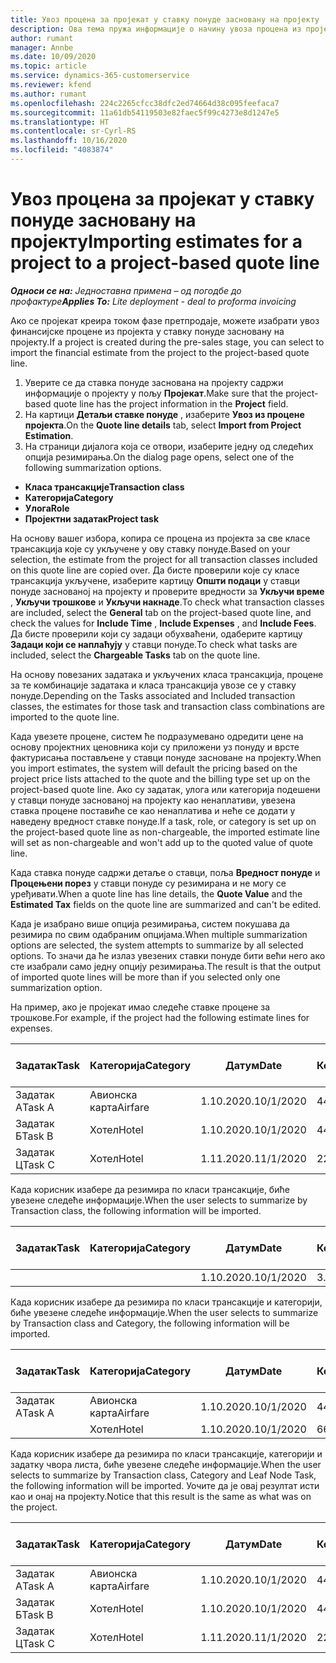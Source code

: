 ```yaml
---
title: Увоз процена за пројекат у ставку понуде засновану на пројекту
description: Ова тема пружа информације о начину увоза процена из пројекта у ставку понуде.
author: rumant
manager: Annbe
ms.date: 10/09/2020
ms.topic: article
ms.service: dynamics-365-customerservice
ms.reviewer: kfend
ms.author: rumant
ms.openlocfilehash: 224c2265cfcc38dfc2ed74664d38c095feefaca7
ms.sourcegitcommit: 11a61db54119503e82faec5f99c4273e8d1247e5
ms.translationtype: HT
ms.contentlocale: sr-Cyrl-RS
ms.lasthandoff: 10/16/2020
ms.locfileid: "4083874"
---
```

# <a name="importing-estimates-for-a-project-to-a-project-based-quote-line"></a><span data-ttu-id="b6700-103">Увоз процена за пројекат у ставку понуде засновану на пројекту</span><span class="sxs-lookup"><span data-stu-id="b6700-103">Importing estimates for a project to a project-based quote line</span></span>

<span data-ttu-id="b6700-104">_**Односи се на:** Једноставна примена – од погодбе до профактуре_</span><span class="sxs-lookup"><span data-stu-id="b6700-104">_**Applies To:** Lite deployment - deal to proforma invoicing_</span></span>

<span data-ttu-id="b6700-105">Ако се пројекат креира током фазе претпродаје, можете изабрати увоз финансијске процене из пројекта у ставку понуде засновану на пројекту.</span><span class="sxs-lookup"><span data-stu-id="b6700-105">If a project is created during the pre-sales stage, you can select to import the financial estimate from the project to the project-based quote line.</span></span>

1. <span data-ttu-id="b6700-106">Уверите се да ставка понуде заснована на пројекту садржи информације о пројекту у пољу **Пројекат**.</span><span class="sxs-lookup"><span data-stu-id="b6700-106">Make sure that the project-based quote line has the project information in the **Project** field.</span></span>
2. <span data-ttu-id="b6700-107">На картици **Детаљи ставке понуде** , изаберите **Увоз из процене пројекта**.</span><span class="sxs-lookup"><span data-stu-id="b6700-107">On the **Quote line details** tab, select **Import from Project Estimation**.</span></span>
3. <span data-ttu-id="b6700-108">На страници дијалога која се отвори, изаберите једну од следећих опција резимирања.</span><span class="sxs-lookup"><span data-stu-id="b6700-108">On the dialog page opens, select one of the following summarization options.</span></span>

  - <span data-ttu-id="b6700-109">**Класа трансакције**</span><span class="sxs-lookup"><span data-stu-id="b6700-109">**Transaction class**</span></span>
  - <span data-ttu-id="b6700-110">**Категорија**</span><span class="sxs-lookup"><span data-stu-id="b6700-110">**Category**</span></span>
  - <span data-ttu-id="b6700-111">**Улога**</span><span class="sxs-lookup"><span data-stu-id="b6700-111">**Role**</span></span> 
  - <span data-ttu-id="b6700-112">**Пројектни задатак**</span><span class="sxs-lookup"><span data-stu-id="b6700-112">**Project task**</span></span>

<span data-ttu-id="b6700-113">На основу вашег избора, копира се процена из пројекта за све класе трансакција које су укључене у ову ставку понуде.</span><span class="sxs-lookup"><span data-stu-id="b6700-113">Based on your selection, the estimate from the project for all transaction classes included on this quote line are copied over.</span></span> <span data-ttu-id="b6700-114">Да бисте проверили које су класе трансакција укључене, изаберите картицу **Општи подаци** у ставци понуде заснованој на пројекту и проверите вредности за **Укључи време** , **Укључи трошкове** и **Укључи накнаде**.</span><span class="sxs-lookup"><span data-stu-id="b6700-114">To check what transaction classes are included, select the **General** tab on the project-based quote line, and check the values for **Include Time** , **Include Expenses** , and **Include Fees**.</span></span>  <span data-ttu-id="b6700-115">Да бисте проверили који су задаци обухваћени, одаберите картицу **Задаци који се наплаћују** у ставци понуде.</span><span class="sxs-lookup"><span data-stu-id="b6700-115">To check what tasks are included, select the **Chargeable Tasks** tab on the quote line.</span></span>

<span data-ttu-id="b6700-116">На основу повезаних задатака и укључених класа трансакција, процене за те комбинације задатака и класа трансакција увозе се у ставку понуде.</span><span class="sxs-lookup"><span data-stu-id="b6700-116">Depending on the Tasks associated and Included transaction classes, the estimates for those task and transaction class combinations are imported to the quote line.</span></span>

<span data-ttu-id="b6700-117">Када увезете процене, систем ће подразумевано одредити цене на основу пројектних ценовника који су приложени уз понуду и врсте фактурисања постављене у ставци понуде засноване на пројекту.</span><span class="sxs-lookup"><span data-stu-id="b6700-117">When you import estimates, the system will default the pricing based on the project price lists attached to the quote and the billing type set up on the project-based quote line.</span></span> <span data-ttu-id="b6700-118">Ако су задатак, улога или категорија подешени у ставци понуде заснованој на пројекту као ненаплативи, увезена ставка процене поставиће се као ненаплатива и неће се додати у наведену вредност ставке понуде.</span><span class="sxs-lookup"><span data-stu-id="b6700-118">If a task, role, or category is set up on the project-based quote line as non-chargeable, the imported estimate line will set as non-chargeable and won't add up to the quoted value of quote line.</span></span>

<span data-ttu-id="b6700-119">Када ставка понуде садржи детаље о ставци, поља **Вредност понуде** и **Процењени порез** у ставци понуде су резимирана и не могу се уређивати.</span><span class="sxs-lookup"><span data-stu-id="b6700-119">When a quote line has line details, the **Quote Value** and the **Estimated Tax** fields on the quote line are summarized and can't be edited.</span></span>

<span data-ttu-id="b6700-120">Када је изабрано више опција резимирања, систем покушава да резимира по свим одабраним опцијама.</span><span class="sxs-lookup"><span data-stu-id="b6700-120">When multiple summarization options are selected, the system attempts to summarize by all selected options.</span></span> <span data-ttu-id="b6700-121">То значи да ће излаз увезених ставки понуде бити већи него ако сте изабрали само једну опцију резимирања.</span><span class="sxs-lookup"><span data-stu-id="b6700-121">The result is that the output of imported quote lines will be more than if you selected only one summarization option.</span></span>

<span data-ttu-id="b6700-122">На пример, ако је пројекат имао следеће ставке процене за трошкове.</span><span class="sxs-lookup"><span data-stu-id="b6700-122">For example, if the project had the following estimate lines for expenses.</span></span>

| <span data-ttu-id="b6700-123">Задатак</span><span class="sxs-lookup"><span data-stu-id="b6700-123">Task</span></span> | <span data-ttu-id="b6700-124">Категорија</span><span class="sxs-lookup"><span data-stu-id="b6700-124">Category</span></span> | <span data-ttu-id="b6700-125">Датум</span><span class="sxs-lookup"><span data-stu-id="b6700-125">Date</span></span> | <span data-ttu-id="b6700-126">Количина</span><span class="sxs-lookup"><span data-stu-id="b6700-126">Quantity</span></span> | <span data-ttu-id="b6700-127">Цена по јединици</span><span class="sxs-lookup"><span data-stu-id="b6700-127">Unit price</span></span> | <span data-ttu-id="b6700-128">Износ</span><span class="sxs-lookup"><span data-stu-id="b6700-128">Amount</span></span> |
| --- | --- | --- | --- | --- | --- |
| <span data-ttu-id="b6700-129">Задатак А</span><span class="sxs-lookup"><span data-stu-id="b6700-129">Task A</span></span> | <span data-ttu-id="b6700-130">Авионска карта</span><span class="sxs-lookup"><span data-stu-id="b6700-130">Airfare</span></span> | <span data-ttu-id="b6700-131">1.10.2020.</span><span class="sxs-lookup"><span data-stu-id="b6700-131">10/1/2020</span></span> | <span data-ttu-id="b6700-132">4</span><span class="sxs-lookup"><span data-stu-id="b6700-132">4</span></span> | <span data-ttu-id="b6700-133">400</span><span class="sxs-lookup"><span data-stu-id="b6700-133">400</span></span> | <span data-ttu-id="b6700-134">1600</span><span class="sxs-lookup"><span data-stu-id="b6700-134">1600</span></span> |
| <span data-ttu-id="b6700-135">Задатак Б</span><span class="sxs-lookup"><span data-stu-id="b6700-135">Task B</span></span> | <span data-ttu-id="b6700-136">Хотел</span><span class="sxs-lookup"><span data-stu-id="b6700-136">Hotel</span></span> | <span data-ttu-id="b6700-137">1.10.2020.</span><span class="sxs-lookup"><span data-stu-id="b6700-137">10/1/2020</span></span> | <span data-ttu-id="b6700-138">4</span><span class="sxs-lookup"><span data-stu-id="b6700-138">4</span></span> | <span data-ttu-id="b6700-139">200</span><span class="sxs-lookup"><span data-stu-id="b6700-139">200</span></span> | <span data-ttu-id="b6700-140">800</span><span class="sxs-lookup"><span data-stu-id="b6700-140">800</span></span> |
| <span data-ttu-id="b6700-141">Задатак Ц</span><span class="sxs-lookup"><span data-stu-id="b6700-141">Task C</span></span> | <span data-ttu-id="b6700-142">Хотел</span><span class="sxs-lookup"><span data-stu-id="b6700-142">Hotel</span></span> | <span data-ttu-id="b6700-143">1.11.2020.</span><span class="sxs-lookup"><span data-stu-id="b6700-143">11/1/2020</span></span> | <span data-ttu-id="b6700-144">2</span><span class="sxs-lookup"><span data-stu-id="b6700-144">2</span></span> | <span data-ttu-id="b6700-145">200</span><span class="sxs-lookup"><span data-stu-id="b6700-145">200</span></span> | <span data-ttu-id="b6700-146">400</span><span class="sxs-lookup"><span data-stu-id="b6700-146">400</span></span> |

<span data-ttu-id="b6700-147">Када корисник изабере да резимира по класи трансакције, биће увезене следеће информације.</span><span class="sxs-lookup"><span data-stu-id="b6700-147">When the user selects to summarize by Transaction class, the following information will be imported.</span></span>

| <span data-ttu-id="b6700-148">Задатак</span><span class="sxs-lookup"><span data-stu-id="b6700-148">Task</span></span> | <span data-ttu-id="b6700-149">Категорија</span><span class="sxs-lookup"><span data-stu-id="b6700-149">Category</span></span> | <span data-ttu-id="b6700-150">Датум</span><span class="sxs-lookup"><span data-stu-id="b6700-150">Date</span></span> | <span data-ttu-id="b6700-151">Количина</span><span class="sxs-lookup"><span data-stu-id="b6700-151">Quantity</span></span> | <span data-ttu-id="b6700-152">Цена по јединици</span><span class="sxs-lookup"><span data-stu-id="b6700-152">Unit price</span></span> | <span data-ttu-id="b6700-153">Износ</span><span class="sxs-lookup"><span data-stu-id="b6700-153">Amount</span></span> |
| --- | --- | --- | --- | --- | --- |
|||<span data-ttu-id="b6700-154">1.10.2020.</span><span class="sxs-lookup"><span data-stu-id="b6700-154">10/1/2020</span></span> | <span data-ttu-id="b6700-155">3.34</span><span class="sxs-lookup"><span data-stu-id="b6700-155">3.34</span></span> | <span data-ttu-id="b6700-156">840</span><span class="sxs-lookup"><span data-stu-id="b6700-156">840</span></span> | <span data-ttu-id="b6700-157">2800</span><span class="sxs-lookup"><span data-stu-id="b6700-157">2800</span></span> |

<span data-ttu-id="b6700-158">Када корисник изабере да резимира по класи трансакције и категорији, биће увезене следеће информације.</span><span class="sxs-lookup"><span data-stu-id="b6700-158">When the user selects to summarize by Transaction class and Category, the following information will be imported.</span></span>

| <span data-ttu-id="b6700-159">Задатак</span><span class="sxs-lookup"><span data-stu-id="b6700-159">Task</span></span> | <span data-ttu-id="b6700-160">Категорија</span><span class="sxs-lookup"><span data-stu-id="b6700-160">Category</span></span> | <span data-ttu-id="b6700-161">Датум</span><span class="sxs-lookup"><span data-stu-id="b6700-161">Date</span></span> | <span data-ttu-id="b6700-162">Количина</span><span class="sxs-lookup"><span data-stu-id="b6700-162">Quantity</span></span> | <span data-ttu-id="b6700-163">Цена по јединици</span><span class="sxs-lookup"><span data-stu-id="b6700-163">Unit price</span></span> | <span data-ttu-id="b6700-164">Износ</span><span class="sxs-lookup"><span data-stu-id="b6700-164">Amount</span></span> |
| --- | --- | --- | --- | --- | --- |
| <span data-ttu-id="b6700-165">Задатак А</span><span class="sxs-lookup"><span data-stu-id="b6700-165">Task A</span></span> | <span data-ttu-id="b6700-166">Авионска карта</span><span class="sxs-lookup"><span data-stu-id="b6700-166">Airfare</span></span> | <span data-ttu-id="b6700-167">1.10.2020.</span><span class="sxs-lookup"><span data-stu-id="b6700-167">10/1/2020</span></span> | <span data-ttu-id="b6700-168">4</span><span class="sxs-lookup"><span data-stu-id="b6700-168">4</span></span> | <span data-ttu-id="b6700-169">400</span><span class="sxs-lookup"><span data-stu-id="b6700-169">400</span></span> | <span data-ttu-id="b6700-170">1600</span><span class="sxs-lookup"><span data-stu-id="b6700-170">1600</span></span> |
| | <span data-ttu-id="b6700-171">Хотел</span><span class="sxs-lookup"><span data-stu-id="b6700-171">Hotel</span></span> | <span data-ttu-id="b6700-172">1.10.2020.</span><span class="sxs-lookup"><span data-stu-id="b6700-172">10/1/2020</span></span> | <span data-ttu-id="b6700-173">6</span><span class="sxs-lookup"><span data-stu-id="b6700-173">6</span></span> | <span data-ttu-id="b6700-174">200</span><span class="sxs-lookup"><span data-stu-id="b6700-174">200</span></span> | <span data-ttu-id="b6700-175">1200</span><span class="sxs-lookup"><span data-stu-id="b6700-175">1200</span></span> |

<span data-ttu-id="b6700-176">Када корисник изабере да резимира по класи трансакције, категорији и задатку чвора листа, биће увезене следеће информације.</span><span class="sxs-lookup"><span data-stu-id="b6700-176">When the user selects to summarize by Transaction class, Category and Leaf Node Task, the following information will be imported.</span></span> <span data-ttu-id="b6700-177">Уочите да је овај резултат исти као и онај на пројекту.</span><span class="sxs-lookup"><span data-stu-id="b6700-177">Notice that this result is the same as what was on the project.</span></span>

| <span data-ttu-id="b6700-178">Задатак</span><span class="sxs-lookup"><span data-stu-id="b6700-178">Task</span></span> | <span data-ttu-id="b6700-179">Категорија</span><span class="sxs-lookup"><span data-stu-id="b6700-179">Category</span></span> | <span data-ttu-id="b6700-180">Датум</span><span class="sxs-lookup"><span data-stu-id="b6700-180">Date</span></span> | <span data-ttu-id="b6700-181">Количина</span><span class="sxs-lookup"><span data-stu-id="b6700-181">Quantity</span></span> | <span data-ttu-id="b6700-182">Цена по јединици</span><span class="sxs-lookup"><span data-stu-id="b6700-182">Unit price</span></span> | <span data-ttu-id="b6700-183">Износ</span><span class="sxs-lookup"><span data-stu-id="b6700-183">Amount</span></span> |
| --- | --- | --- | --- | --- | --- |
| <span data-ttu-id="b6700-184">Задатак А</span><span class="sxs-lookup"><span data-stu-id="b6700-184">Task A</span></span> | <span data-ttu-id="b6700-185">Авионска карта</span><span class="sxs-lookup"><span data-stu-id="b6700-185">Airfare</span></span> | <span data-ttu-id="b6700-186">1.10.2020.</span><span class="sxs-lookup"><span data-stu-id="b6700-186">10/1/2020</span></span> | <span data-ttu-id="b6700-187">4</span><span class="sxs-lookup"><span data-stu-id="b6700-187">4</span></span> | <span data-ttu-id="b6700-188">400</span><span class="sxs-lookup"><span data-stu-id="b6700-188">400</span></span> | <span data-ttu-id="b6700-189">1600</span><span class="sxs-lookup"><span data-stu-id="b6700-189">1600</span></span> |
| <span data-ttu-id="b6700-190">Задатак Б</span><span class="sxs-lookup"><span data-stu-id="b6700-190">Task B</span></span> | <span data-ttu-id="b6700-191">Хотел</span><span class="sxs-lookup"><span data-stu-id="b6700-191">Hotel</span></span> | <span data-ttu-id="b6700-192">1.10.2020.</span><span class="sxs-lookup"><span data-stu-id="b6700-192">10/1/2020</span></span> | <span data-ttu-id="b6700-193">4</span><span class="sxs-lookup"><span data-stu-id="b6700-193">4</span></span> | <span data-ttu-id="b6700-194">200</span><span class="sxs-lookup"><span data-stu-id="b6700-194">200</span></span> | <span data-ttu-id="b6700-195">800</span><span class="sxs-lookup"><span data-stu-id="b6700-195">800</span></span> |
| <span data-ttu-id="b6700-196">Задатак Ц</span><span class="sxs-lookup"><span data-stu-id="b6700-196">Task C</span></span> | <span data-ttu-id="b6700-197">Хотел</span><span class="sxs-lookup"><span data-stu-id="b6700-197">Hotel</span></span> | <span data-ttu-id="b6700-198">1.11.2020.</span><span class="sxs-lookup"><span data-stu-id="b6700-198">11/1/2020</span></span> | <span data-ttu-id="b6700-199">2</span><span class="sxs-lookup"><span data-stu-id="b6700-199">2</span></span> | <span data-ttu-id="b6700-200">200</span><span class="sxs-lookup"><span data-stu-id="b6700-200">200</span></span> | <span data-ttu-id="b6700-201">400</span><span class="sxs-lookup"><span data-stu-id="b6700-201">400</span></span> |
